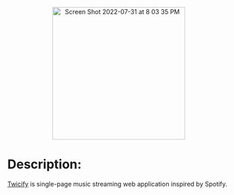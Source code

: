 <p align="center">
<img width="300" alt="Screen Shot 2022-07-31 at 8 03 35 PM" src="https://user-images.githubusercontent.com/38708266/183272219-b13b2d1c-2c57-45fd-a65c-181bb466b1bb.png"> 
</p>

# Description: 

 <a href="https://open.spotify.com/" target=”_blank”>Twicify</a> is single-page music streaming web application inspired by Spotify.
 
 
